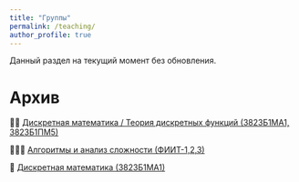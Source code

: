 ```yaml
---
title: "Группы"
permalink: /teaching/
author_profile: true
---
```


Данный раздел на текущий момент без обновления.

# Архив  
👨‍🎓 [Дискретная математика / Теория дискретных функций (3823Б1МА1, 3823Б1ПМ5)](/teaching/DiscreteMath_2024)

👨🏼‍💻 [Алгоритмы и анализ сложности (ФИИТ-1,2,3)](/teaching/alg_complexity)

🧮 [Дискретная математика (3823Б1МА1)](/teaching/DiscreteMath)
